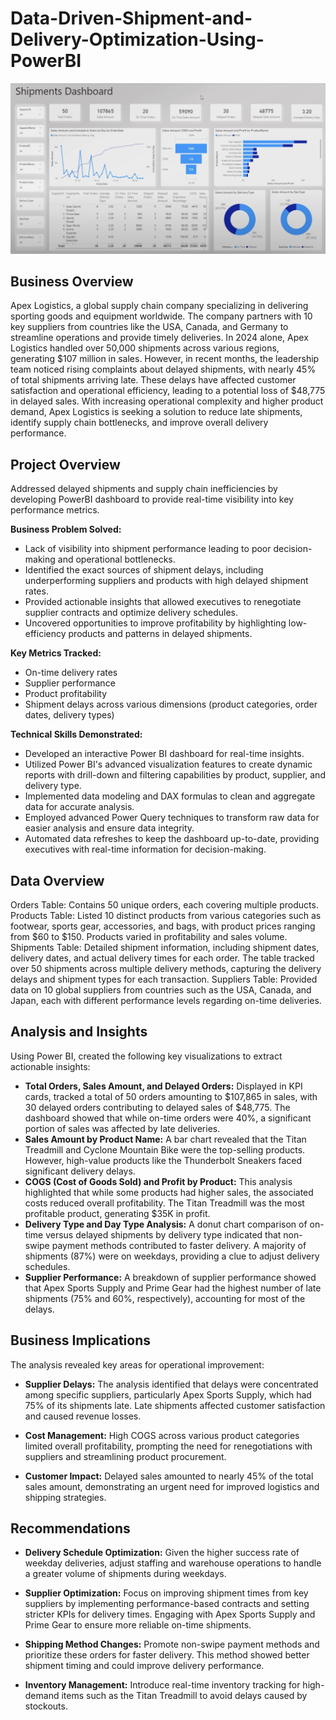 # Data-Driven-Shipment-and-Delivery-Optimization-Using-PowerBI

![ALT text](https://github.com/Pralhad789/Data-Driven-Shipment-and-Delivery-Optimization-Using-PowerBI/blob/main/Shipment_dashboard.png)

## Business Overview
Apex Logistics, a global supply chain company specializing in delivering sporting goods and equipment worldwide. The company partners with 10 key suppliers from countries like the USA, Canada, and Germany to streamline operations and provide timely deliveries. In 2024 alone, Apex Logistics handled over 50,000 shipments across various regions, generating $107 million in sales. However, in recent months, the leadership team noticed rising complaints about delayed shipments, with nearly 45% of total shipments arriving late. These delays have affected customer satisfaction and operational efficiency, leading to a potential loss of $48,775 in delayed sales. With increasing operational complexity and higher product demand, Apex Logistics is seeking a solution to reduce late shipments, identify supply chain bottlenecks, and improve overall delivery performance.

## Project Overview
Addressed  delayed shipments and supply chain inefficiencies by developing PowerBI dashboard to provide real-time visibility into key performance metrics.

**Business Problem Solved:**
* Lack of visibility into shipment performance leading to poor decision-making and operational bottlenecks.
* Identified the exact sources of shipment delays, including underperforming suppliers and products with high delayed shipment rates.
* Provided actionable insights that allowed executives to renegotiate supplier contracts and optimize delivery schedules.
* Uncovered opportunities to improve profitability by highlighting low-efficiency products and patterns in delayed shipments.

**Key Metrics Tracked:**
* On-time delivery rates
* Supplier performance
* Product profitability
* Shipment delays across various dimensions (product categories, order dates, delivery types)

**Technical Skills Demonstrated:**
* Developed an interactive Power BI dashboard for real-time insights.
* Utilized Power BI's advanced visualization features to create dynamic reports with drill-down and filtering capabilities by product, supplier, and delivery type.
* Implemented data modeling and DAX formulas to clean and aggregate data for accurate analysis.
* Employed advanced Power Query techniques to transform raw data for easier analysis and ensure data integrity.
* Automated data refreshes to keep the dashboard up-to-date, providing executives with real-time information for decision-making.

## Data Overview 
Orders Table: Contains 50 unique orders, each covering multiple products.
Products Table: Listed 10 distinct products from various categories such as footwear, sports gear, accessories, and bags, with product prices ranging from $60 to $150. Products varied in profitability and sales volume.
Shipments Table: Detailed shipment information, including shipment dates, delivery dates, and actual delivery times for each order. The table tracked over 50 shipments across multiple delivery methods, capturing the delivery delays and shipment types for each transaction.
Suppliers Table: Provided data on 10 global suppliers from countries such as the USA, Canada, and Japan, each with different performance levels regarding on-time deliveries.

## Analysis and Insights
Using Power BI, created the following key visualizations to extract actionable insights:

* **Total Orders, Sales Amount, and Delayed Orders:** Displayed in KPI cards, tracked a total of 50 orders amounting to $107,865 in sales, with 30 delayed orders contributing to delayed sales of $48,775. The dashboard showed that while on-time orders were 40%, a significant portion of sales was affected by late deliveries.
* **Sales Amount by Product Name:** A bar chart revealed that the Titan Treadmill and Cyclone Mountain Bike were the top-selling products. However, high-value products like the Thunderbolt Sneakers faced significant delivery delays.
* **COGS (Cost of Goods Sold) and Profit by Product:** This analysis highlighted that while some products had higher sales, the associated costs reduced overall profitability. The Titan Treadmill was the most profitable product, generating $35K in profit.
* **Delivery Type and Day Type Analysis:** A donut chart comparison of on-time versus delayed shipments by delivery type indicated that non-swipe payment methods contributed to faster delivery. A majority of shipments (87%) were on weekdays, providing a clue to adjust delivery schedules.
* **Supplier Performance:** A breakdown of supplier performance showed that Apex Sports Supply and Prime Gear had the highest number of late shipments (75% and 60%, respectively), accounting for most of the delays.

## Business Implications
The analysis revealed key areas for operational improvement:

* **Supplier Delays:**
The analysis identified that delays were concentrated among specific suppliers, particularly Apex Sports Supply, which had 75% of its shipments late. Late shipments affected customer satisfaction and caused revenue losses.

* **Cost Management:**
High COGS across various product categories limited overall profitability, prompting the need for renegotiations with suppliers and streamlining product procurement.

* **Customer Impact:** 
Delayed sales amounted to nearly 45% of the total sales amount, demonstrating an urgent need for improved logistics and shipping strategies.

## Recommendations

* **Delivery Schedule Optimization:**
Given the higher success rate of weekday deliveries, adjust staffing and warehouse operations to handle a greater volume of shipments during weekdays.

* **Supplier Optimization:**
Focus on improving shipment times from key suppliers by implementing performance-based contracts and setting stricter KPIs for delivery times. Engaging with Apex Sports Supply and Prime Gear to ensure more reliable on-time shipments.

* **Shipping Method Changes:** 
Promote non-swipe payment methods and prioritize these orders for faster delivery. This method showed better shipment timing and could improve delivery performance.

* **Inventory Management:** 
Introduce real-time inventory tracking for high-demand items such as the Titan Treadmill to avoid delays caused by stockouts.
